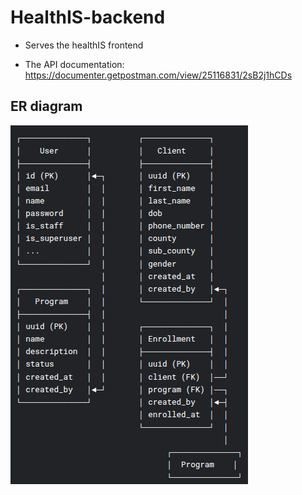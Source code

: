 # HealthIS-backend
- Serves the healthIS frontend

- The API documentation: https://documenter.getpostman.com/view/25116831/2sB2j1hCDs

## ER diagram
![Database Overview](./ERD.png)
